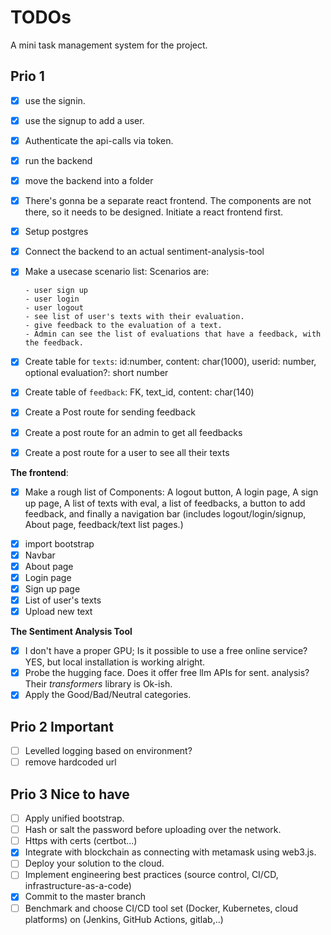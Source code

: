 # TODOs

A mini task management system for the project.

## Prio 1

- [x] use the signin.
- [x] use the signup to add a user.
- [x] Authenticate the api-calls via token.
- [x] run the backend
- [x] move the backend into a folder
- [x] There's gonna be a separate react frontend.
      The components are not there, so it needs to be designed.
      Initiate a react frontend first.
- [x] Setup postgres
- [x] Connect the backend to an actual sentiment-analysis-tool
- [x] Make a usecase scenario list: Scenarios are:

      - user sign up
      - user login
      - user logout
      - see list of user's texts with their evaluation.
      - give feedback to the evaluation of a text.
      - Admin can see the list of evaluations that have a feedback, with the feedback.

- [x] Create table for `texts`: id:number, content: char(1000), userid: number, optional evaluation?: short number
- [x] Create table of `feedback`: FK, text_id, content: char(140)
- [x] Create a Post route for sending feedback
- [x] Create a post route for an admin to get all feedbacks
- [x] Create a post route for a user to see all their texts

**The frontend**:

- [x] Make a rough list of Components: A logout button, A login page, A sign up page, A list of texts with eval, a list of feedbacks, a button to add feedback, and finally a navigation bar (includes logout/login/signup, About page, feedback/text list pages.)

* [x] import bootstrap
* [x] Navbar
* [x] About page
* [x] Login page
* [x] Sign up page
* [x] List of user's texts
* [x] Upload new text

**The Sentiment Analysis Tool**

- [x] I don't have a proper GPU; Is it possible to use a free online service? YES, but local installation is working alright.
- [x] Probe the hugging face. Does it offer free llm APIs for sent. analysis? Their _transformers_ library is Ok-ish.
- [x] Apply the Good/Bad/Neutral categories.

## Prio 2 Important

- [ ] Levelled logging based on environment?
- [ ] remove hardcoded url

## Prio 3 Nice to have

- [ ] Apply unified bootstrap.
- [ ] Hash or salt the password before uploading over the network.
- [ ] Https with certs (certbot...)
- [x] Integrate with blockchain as connecting with metamask using web3.js.
- [ ] Deploy your solution to the cloud.
- [ ] Implement engineering best practices (source control, CI/CD, infrastructure-as-a-code)
- [x] Commit to the master branch
- [ ] Benchmark and choose CI/CD tool set (Docker, Kubernetes, cloud platforms) on (Jenkins, GitHub Actions, gitlab,..)
